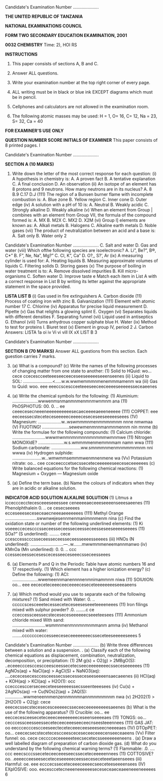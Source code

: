 Candidate's Examination Number .....................

**THE UNITED REPUBLIC OF TANZANIA**

**NATIONAL EKAMINATIONS COUNCIL**

**FORM TWO SECONDARY EDUCATION EKAMINATION, 2001**

**0032 CHEMISTRY**
Time: 2), HOI RS

**INSTRUCTIONS**

1. This paper consists of sections A, B and C.

2. Answer ALL questions.

3. Write your examination number at the top right corner of every page.

4. ALL writing must be in black or blue ink EXCEPT diagrams which must be in pencil.

5. Cellphones and calculators are not allowed in the examination room.

6. The following atomic masses may be used: H = 1, O= 16, C= 12, Na = 23, S= 32, Ca = 40

**FOR EXAMINER'S USE ONLY**

**QUESTION NUMBER SCORE INITIALS OF EXAMINER**
This paper consists of 8 printed pages.
l

Candidate's Examination Number .....................

**SECTION A (10 MARKS)**

1. Write down the letter of the most correct response for each question:
(i) A hypothesis in chemistry is:
A. A proven fact
B. A tentative explanation
C. A final conclusion
D. An observation
(ii) An isotope of an element has 8 protons and 9 neutrons. How many neutrons are in its nucleus?
A. 8
B.9
C.17
D.J
(111) The region of a Bunsen burner flame with incomplete combustion is:
A. Blue zone
B. Yellow region
C. Inner cone
D. Outer edge
(iv) A solution with a pH of 10 is:
A. Neutral
B. Weakly acidic
C. Strongly alkaline
D. Weakly alkaline
(v) When an element from Group | combines with an element from Group VII, the formula of the compound formed is:
A. MX
B. M2X
C. MX2
D. X2M
(vi) Group I] elements are known as:
A. Alkali metals
B. Halogens
C. Alkaline earth metals
D. Noble gases
(vii) The product of neutralization between an acid and a base is:
A. Salt only
B. Water only
2

Candidate's Examination Number .....................
C. Salt and water
D. Gas and water
(viii) Which ofthe following species are isoelectronic?
A. Li”, Be?”, B®, C*”
B. F”, Ne, Na”, Mg?”
C. Cl, K”, Ca”
D. O?,, S?’, Ar
(ix) A measuring cylinder is used for:
A. Heating liquids
B. Measuring approximate volumes of liquids
C. Filtering solids
D. Storing gases
(x) The purpose of boiling in water treatment is to:
A. Remove dissolved impurities
B. Kill micro-organisms
C. Soften water
D. Improve taste e Match each item in List A with a correct response in List B by writing its letter against the appropriate statement in the space provided.

**LISTA LIST B**
(i) Gas used in fire extinguishers A. Carbon dioxide
(11) Process of coating iron with zinc B. Galvanization
(111) Element with atomic number 17 C. Chlorine
(iv) Apparatus for precise liquid measurement D. Pipette
(v) Gas that relights a glowing splint E. Oxygen
(vi) Separates liquids with different densities F. Separating funnel
(vii) Liquid used in antiseptics G. Ethanol
(viii) Turns anhydrous copper sulphate blue H. Water
(ix) Method to test for proteins I. Biuret test
(x) Element in group IV, period 2 J. Carbon
Answers:
LISTA 1a oi iv Vi vi vill IX xX
LIST B
3

Candidate's Examination Number .....................

**SECTION B (70 MARKS)**
Answer ALL guestions from this section. Each guestion carries 7 marks.

3. (a) What is a compound?
(c) Write the names of the following processes of changing matter from one state to another:
(1) Solid to HQuid: wo... cece ccecescceeteeeseeceeceseeseeeeeseeenseenes
(ii) Liquid to SOL: ........................<.....w.w.wwmemmmnmenemmmamenm wa
(iii) Gas to Quid: woo. eee eeeccscescceeteeeseeceeceeeeseeeeesseceaeenes

4. (a) Write the chemical symbols for the following:
(1) Aluminium: .....................wwwenmsnmanmnmenmnmwnmnm ana
(11) PhOSPHOTUS: 00. 0. .. ee ceeecesecneeeneeeeeeeeeesecaeceeeeaeeeneeeee
(111) COPPET: eee eeceessecsteceteceseeeeeceeeeceseceseeseeeeeseees
(1V) Magnesium: ...................w..wswmmmnmenmmmnmnm nnne nmwmaa
(V) FIUOTING! ......................sewewmenmnnmanmnmennm nin mnme
(b) Write the formulae for the following compounds:
(1) Calcium chloride: ...........................wwwmwnmnmnmnnnmnmmmwmnmwe
(11) Nitrogen MONOXIdE? .....................w.s.wmmmmenmemmnmam namn wwa
(111) Sodium carbonate: ........................ww.smnmmnmenmnmmmnmnm nni wwwa
(iv) Hydrogen sulphide: ........................w...wmwmmsemmmwenmnenmene wa
(Vv) Potassium nitrate: oo... cee cceceecccetsecsseceteceeeeeeseeceseceeeeees
(c) Write balanced equations for the following chemical reactions:
(1) Magnesium + Oxygen — Magnesium oxide

5. (a) Define the term base.
(b) Name the colours of indicators when they are in acidic or alkaline solution.

**INDICATOR ACID SOLUTION ALKALINE SOLUTION**
(1) Litmus a iccecccecctecesceeeseeessee ceneeeeaeceeeseeeenseeesaeenes
(11) Phenolphthalein 0. .. ce cesecseeees ecceseeeseceseceaecneeeaeeeeeees
(111) Methyl Orange ..........................swwnwejesennmenmanimnnmenm nina
(c) Find the oxidation state or number of the following underlined elements:
(1) Ki voeeeccecescccsseceesseceesseceesseceesseseeseeeeseeees
(11) SOa?” (S underlined): ........ cece ccesccesscccsseceesseceesseceesseeeesseeees
(iii) HNOs (N underlined): ...........................—..w.......mwwmmmeneemannmanwo
(iv) KMnOa (Mn underlined): 0. 0. .. ccc ccesseceessecesescecesseeceseeecsseceesseees

6. (a) Elements P and Q in the Periodic Table have atomic numbers 16 and 17 respectively.
(1) Which element has a higher ionization energy?
(c) Define the following:
(1) ACI: .....................wwemeennmanennnnenmnimammnm niwa
(11) SOlUtION: oo... eee eececeteceeeceeceeeeceseceteeeeeeeeseeeaeens

7. (a) Which method would you use to separate each of the following mixtures?
(1) Sand mixed with Water: 0. .. cccccscesceeetecesseceteceseeseseeeteeeeneees
(11) Iron filings mixed with sulphur powder? .0. ........c ce cceccessceessecsteceseceseeeeeecseeeteesees
(111) Ammonium chloride mixed With sand: ...........................wsmmnmenmnnmnmnmmanm amma
(iv) Methanol mixed with water: ........ccccccceccesseeceseceeeeeeeecsseceteeseeeeeseees
5

Candidate's Examination Number .....................
(b) Write three differences between a solution and a suspension.
. (a) Classify each of the following chemical equations as displacement, combination,
neutralization, decomposition, or precipitation:
(1) 2M g(s) + O2(g) > 2MBgO(S): ..eceeecccesccescceesceessecetecseeceeeeeeeecsseceseeeeees
(11) AgNOs(aq) + NaCl(aq) > AgCl(S) + NaNO3(aq): ....cececesecesccesceessecssecesseceseeseeeensaecaeenes
(ii) HCl(aq) + KOH(aq) > KCI(aq) + H2O(1): occ ccecccesccerseceeceteeseeeeessecsseenteeesees
(iv) Cu(s) + 2AgNOs(aq) —> Cu(NOs)2(aq) + 2AQ(S): ...............wwmeneennmenzennmnnmnannmnmnmnnm nwa
(v) 2H202(1) > 2H2O(1) + O2(g): cece eeececssecstecesecesceeeeecsseceeceeeeeeeeesaeenes
(b) What is the use of the following apparatus?
(1) Crucible: oo... ee eeccecesceeseceteceeeceeeeeeeeceseenseeeeaes
(11) TONGS: oo... cecccessceesseesseceteceeceeeseeceecnseesteeennees
(111) GAS JAT: oo eecccecccescceeseecteceteceeeceeseeeseecneeeeaes
(1V) DTOpPET: oo... ceececsecstecetecescceesceceseceeceeecenseeceaeens
(Vv) Filter funnel: oo. cece cecccceceeeeeeteecsecetecsseeeeeeeneens
. (a) Draw a well labelled diagram of preparation of carbon dioxide gas.
(d) What do you understand by the following chemical warning terms?
(1) Flammable: .0. .... ccc eeecscccsseceteceeceeeseecsseceteceeeeennees
(11) COTTOSIVE? oo. .eeeecceeseeseceteceseeeeeceesseceseceteeetaeenseees
(iii) Harmful: oe. eee ecccecsseceteceeeceeeecseeceteeseeeensees
(IV) EXplOSIVE: ooo. eecesccetecneeeneeeeeeseceseceaeceaeeneeeneeeees
6